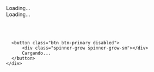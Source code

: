 
<!DOCTYPE html>
<html lang="en">
  <head>
    <meta charset="UTF-8" />
    <meta http-equiv="X-UA-Compatible" content="IE=edge" />
    <meta name="viewport" content="width=device-width, initial-scale=1.0" />
    <title>Spinners</title>
    <link
      href="https://cdn.jsdelivr.net/npm/bootstrap@5.1.3/dist/css/bootstrap.min.css"
      rel="stylesheet"
      integrity="sha384-1BmE4kWBq78iYhFldvKuhfTAU6auU8tT94WrHftjDbrCEXSU1oBoqyl2QvZ6jIW3"
      crossorigin="anonymous"
    />
  </head>
  <body>
    <div class="container py-4">
      <div class="spinner-border text-info" role="status">
        <span class="visually-hidden">Loading...</span>
      </div>
      <div class="spinner-border text-primary"></div>
      <div class="spinner-grow text-warning mx-2 my-5" role="status">
        <span class="visually-hidden">Loading...</span>
      </div>
      <div class="spinner-border text-danger spinner-border-sm"></div>
      <div class="spinner-grow text-danger spinner-grow-sm"></div>
      <div
        class="spinner-border text-secondary"
        style="width: 3rem; height: 3rem"
      ></div>

      <button class="btn btn-primary disabled">
          <div class="spinner-grow spinner-grow-sm"></div>
          Cargando...
      </button>
    </div>
  </body>
  <script
    src="https://cdn.jsdelivr.net/npm/bootstrap@5.1.3/dist/js/bootstrap.bundle.min.js"
    integrity="sha384-ka7Sk0Gln4gmtz2MlQnikT1wXgYsOg+OMhuP+IlRH9sENBO0LRn5q+8nbTov4+1p"
    crossorigin="anonymous"
  ></script>
</html>